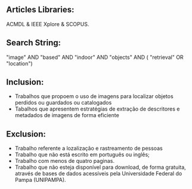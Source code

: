 ## Articles Libraries:

ACMDL & IEEE Xplore & SCOPUS.

## Search String:

"image" AND "based" AND "indoor"  AND  "objects"  AND  ( "retrieval"  OR  "location")

## Inclusion:

* Trabalhos que propoem o uso de imagens para localizar objetos perdidos ou guardados ou catalogados
* Tabalhos que apresentem estratégias de extração de descritores e metadados de imagens de forma eficiente

## Exclusion:

* Trabalho referente a lozalização e rastreamento de pessoas 
* Trabalho que não está escrito em português ou inglês;
* Trabalho com menos de quatro paginas.
* Trabalho que não esteja disponível para download, de forma gratuita, através de bases de dados acessíveis pela Universidade Federal do Pampa (UNIPAMPA).
